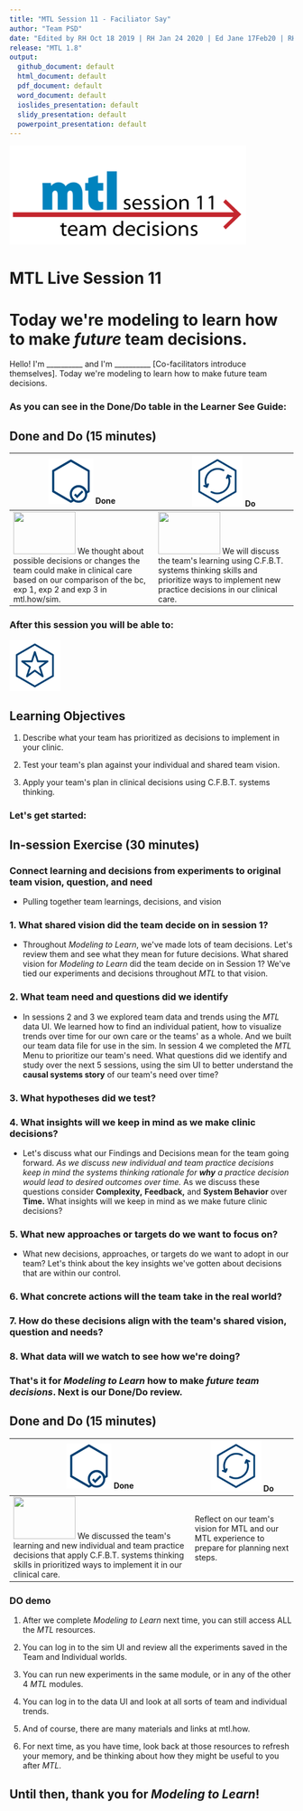 ```yaml
---
title: "MTL Session 11 - Faciliator Say"
author: "Team PSD"
date: "Edited by RH Oct 18 2019 | RH Jan 24 2020 | Ed Jane 17Feb20 | RH Feb 18 2020 | RH March 2 2020 | RH march 3 2020 "
release: "MTL 1.8"
output: 
  github_document: default
  html_document: default
  pdf_document: default
  word_document: default
  ioslides_presentation: default
  slidy_presentation: default
  powerpoint_presentation: default
---
```


[<img src = "https://github.com/lzim/teampsd/blob/master/resources/title_slides/mtl_s11_team_decisions_title.png"
     height = "175" width = "420">](#DontLlink)  

# MTL Live Session 11

# Today we're modeling to learn how to make _future_ team decisions.
Hello! I'm __________ and I'm __________ [Co-facilitators introduce themselves]. Today we're modeling to learn how to make future team decisions.

### As you can see in the Done/Do table in the Learner See Guide:  

## Done and Do (15 minutes)
<!-- Do/Done Tables -->
| [<img src = "https://github.com/lzim/teampsd/blob/master/resources/icons/done.png" height = "80" width = "80">](#.) **Done** | [<img src = "https://github.com/lzim/teampsd/blob/master/resources/icons/do.png" height = "90" width = "90">](#.) **Do** |
| --- | --- | 
| [<img src = "https://raw.githubusercontent.com/lzim/teampsd/master/resources/logos/mtl_how_sim.png" height = "75" width = "110">](http://mtl.how/sim) We thought about possible decisions or changes the team could make in clinical care based on our comparison of the bc, exp 1, exp 2 and exp 3 in mtl.how/sim. | [<img src = "https://raw.githubusercontent.com/lzim/teampsd/master/resources/logos/mtl_how_sim.png" height = "75" width = "110">](http://mtl.how/sim) We will discuss the team's learning using C.F.B.T. systems thinking skills and prioritize ways to implement new practice decisions in our clinical care. | 


### After this session you will be able to:

<!-- Learning Objectives Icon --> 
[<img src = "https://github.com/lzim/teampsd/blob/master/resources/icons/learning_objectives.png" height = "90" width = "90" style ="display: inline-block"/>](#.)  

## Learning Objectives

1. Describe what your team has prioritized as decisions to implement in your clinic.

2. Test your team's plan against your individual and shared team vision.

3. Apply your team's plan in clinical decisions using C.F.B.T. systems thinking. 


### Let's get started:

## In-session Exercise (30 minutes) 
### Connect learning and decisions from experiments to original team vision, question, and need
  + Pulling together team learnings, decisions, and vision

### 1. What shared vision did the team decide on in session 1?
  + Throughout *Modeling to Learn*, we've made lots of team decisions. Let's review them and see what they mean for future decisions. What shared vision for *Modeling to Learn* did the team decide on in Session 1? We've tied our experiments and decisions throughout *MTL* to that vision.
   
### 2. What team need and questions did we identify
+ In sessions 2 and 3 we explored team data and trends using the *MTL* data UI. We learned how to find an individual patient, how to visualize trends over time for our own care or the teams' as a whole. And we built our team data file for use in the sim. In session 4 we completed the *MTL* Menu to prioritize our team's need. What questions did we identify and study over the next 5 sessions, using the sim UI to better understand the **causal systems story** of our team's need over time? 

### 3. What hypotheses did we test?
    
### 4. What insights will we keep in mind as we make clinic decisions?
  + Let's discuss what our Findings and Decisions mean for the team going forward. _As we discuss new individual and team practice decisions keep in mind the systems thinking rationale for **why** a practice decision would lead to desired outcomes over time._ As we discuss these questions consider **Complexity,** **Feedback,** and **System Behavior** over **Time.** What insights will we keep in mind as we make future clinic decisions? 

### 5. What new approaches or targets do we want to focus on?
  + What new decisions, approaches, or targets do we want to adopt in our team? Let's think about the key insights we've gotten about decisions that are within our control.

### 6. What concrete actions will the team take in the real world?

### 7. How do these decisions align with the team's shared vision, question and needs?

### 8. What data will we watch to see how we're doing?
    
    
### That's it for _Modeling to Learn_ how to make _future team decisions_. Next is our Done/Do review.

## Done and Do (15 minutes)
<!-- Do/Done Tables -->
| [<img src = "https://github.com/lzim/teampsd/blob/master/resources/icons/done.png" height = "80" width = "80">](#.) **Done** | [<img src = "https://github.com/lzim/teampsd/blob/master/resources/icons/do.png" height = "90" width = "90">](#.) **Do** |
| --- | --- | 
|  [<img src = "https://raw.githubusercontent.com/lzim/teampsd/master/resources/logos/mtl_how_sim.png" height = "75" width = "110">](http://mtl.how/sim) We discussed the team's learning and new individual and team practice decisions that apply C.F.B.T. systems thinking skills in prioritized ways to implement it in our clinical care. | Reflect on our team's vision for MTL and our MTL experience to prepare for planning next steps.| 
 
### DO demo

1. After we complete *Modeling to Learn* next time, you can still access ALL the *MTL* resources.

2. You can log in to the sim UI and review all the experiments saved in the Team and Individual worlds. 

3. You can run new experiments in the same module, or in any of the other 4 _MTL_ modules.

4. You can log in to the data UI and look at all sorts of team and individual trends.

5. And of course, there are many materials and links at mtl.how.

6. For next time, as you have time, look back at those resources to refresh your memory, and be thinking about how they might be useful to you after *MTL*.

## Until then, thank you for *Modeling to Learn*!
